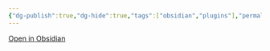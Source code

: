 ```yaml
---
{"dg-publish":true,"dg-hide":true,"tags":["obsidian","plugins"],"permalink":"/1-project-mad-bear/obsidian/hider/","hide":true,"dgPassFrontmatter":true}
---
```



[Open in Obsidian](obsidian://show-plugin?id=obsidian-hider)